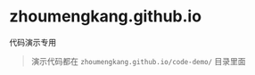 zhoumengkang.github.io
======================

代码演示专用

>演示代码都在 `zhoumengkang.github.io/code-demo/` 目录里面
